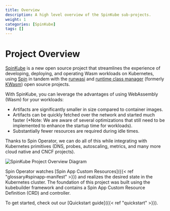 ```yaml
---
title: Overview
description: A high level overview of the SpinKube sub-projects.
weight: 1
categories: [SpinKube]
tags: []
---
```


# Project Overview

[SpinKube](https://github.com/spinkube) is a new open source project that streamlines the experience
of developing, deploying, and operating Wasm workloads on Kubernetes, using
[Spin](https://github.com/fermyon/spin) in tandem with the
[runwasi](https://github.com/containerd/runwasi) and [runtime class
manager](https://github.com/spinkube/runtime-class-manager) (formerly [KWasm](https://kwasm.sh/))
open source projects.

With SpinKube, you can leverage the advantages of using WebAssembly (Wasm) for your workloads:

- Artifacts are significantly smaller in size compared to container images.
- Artifacts can be quickly fetched over the network and started much faster (\*Note: We are aware of
  several optimizations that still need to be implemented to enhance the startup time for
  workloads).
- Substantially fewer resources are required during idle times.

Thanks to Spin Operator, we can do all of this while integrating with Kubernetes primitives (DNS,
probes, autoscaling, metrics, and many more cloud native and CNCF projects).

![SpinKube Project Overview Diagram](../spinkube-overview-diagram.png)

Spin Operator watches [Spin App Custom Resources]({{< ref "glossary#spinapp-manifest" >}}) and
realizes the desired state in the Kubernetes cluster. The foundation of this project was built using
the kubebuilder framework and contains a Spin App Custom Resource Definition (CRD) and controller.

To get started, check out our [Quickstart guide]({{< ref "quickstart" >}}).
